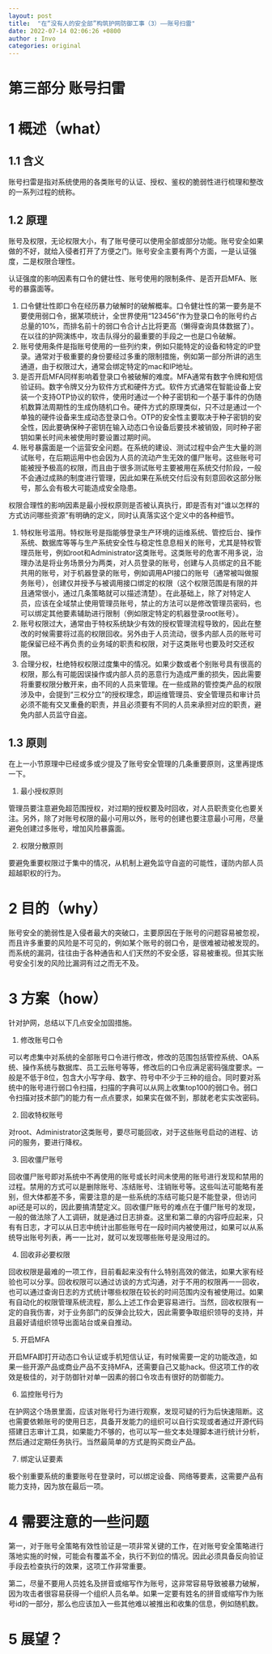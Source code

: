 ```yaml
---
layout: post
title:  "在“没有人的安全部”构筑护网防御工事（3）——账号扫雷"
date: 2022-07-14 02:06:26 +0800
author : Invo
categories: original
---
```


# 第三部分 账号扫雷

# 1 概述（what）

## 1.1 含义

账号扫雷是指对系统使用的各类账号的认证、授权、鉴权的脆弱性进行梳理和整改的一系列过程的统称。

## 1.2 原理

账号及权限，无论权限大小，有了账号便可以使用全部或部分功能。账号安全如果做的不好，就给入侵者打开了方便之门。账号安全主要有两个方面，一是认证强度，二是权限合理性。

认证强度的影响因素有口令的健壮性、账号使用的限制条件、是否开启MFA、账号的暴露面等。

1. 口令健壮性即口令在经历暴力破解时的破解概率。口令健壮性的第一要务是不要使用弱口令，据某项统计，全世界使用“123456”作为登录口令的账号约占总量的10%，而排名前十的弱口令合计占比将更高（懒得查询具体数据了）。在以往的护网演练中，攻击队得分的最重要的手段之一也是口令破解。
2. 账号使用条件是指账号使用的一些列约束，例如只能特定的设备和特定的IP登录。通常对于极重要的身份要经过多重的限制措施，例如第一部分所讲的逃生通道，由于权限过大，通常会绑定特定的mac和IP地址。
3. 是否开启MFA同样影响着登录口令被破解的难度。MFA通常有数字令牌和短信验证码。数字令牌又分为软件方式和硬件方式。软件方式通常在智能设备上安装一个支持OTP协议的软件，使用时通过一个种子密钥和一个基于事件的伪随机数算法周期性的生成伪随机口令。硬件方式的原理类似，只不过是通过一个单独的硬件设备来生成动态登录口令。OTP的安全性主要取决于种子密钥的安全性，因此要确保种子密钥在输入动态口令设备后要技术被销毁，同时种子密钥如果长时间未被使用时要设置过期时间。
4. 账号暴露面是一个运营安全问题。在系统的建设、测试过程中会产生大量的测试账号，在后期运用中也会因为人员的流动产生无效的僵尸账号。这些账号可能被授予极高的权限，而且由于很多测试账号主要被用在系统交付阶段，一般不会通过成熟的制度进行管理，因此如果在系统交付后没有刻意回收这部分账号，那么会有极大可能造成安全隐患。

权限合理性的影响因素是最小授权原则是否被认真执行，即是否有对“谁以怎样的方式访问哪些资源”有明确的定义，同时认真落实这个定义中的各种细节。

1. 特权账号滥用。特权账号是指能够登录生产环境的运维系统、管控后台、操作系统、数据库等等与生产系统安全性与稳定性息息相关的账号，尤其是特权管理员账号，例如root和Administrator这类账号。这类账号的危害不用多说，治理办法是将业务场景分为两类，对人员登录的账号，创建与人员绑定的且不能共用的账号，对于机器登录的账号，例如调用API接口的账号（通常被叫做服务账号），创建仅并授予与被调用接口绑定的权限（这个权限范围是有限的并且通常很小，通过几条策略就可以描述清楚）。在此基础上，除了对特定人员，应该在全域禁止使用管理员账号，禁止的方法可以是修改管理员密码，也可以绑定其他要素辅助进行限制（例如限定特定的机器登录root账号）。
2. 账号权限过大，通常由于特权系统缺少有效的授权管理流程导致的，因此在整改的时候需要将过高的权限回收。另外由于人员流动，很多内部人员的账号可能保留已经不再负责的业务域的职责和权限，对于这类账号也要及时交还权限。
3. 合理分权，杜绝特权权限过度集中的情况。如果少数或者个别账号具有很高的权限，那么有可能因误操作或内部人员的恶意行为造成严重的损失，因此需要将重要权限分散开来，由不同的人员来管理。在一些成熟的管控类产品的权限涉及中，会提到“三权分立”的授权理念，即运维管理员、安全管理员和审计员必须不能有交叉重叠的职责，并且必须要有不同的人员来承担对应的职责，避免内部人员监守自盗。

## 1.3 原则

在上一小节原理中已经或多或少提及了账号安全管理的几条重要原则，这里再提炼一下。

1. 最小授权原则

管理员要注意避免超范围授权，对过期的授权要及时回收，对人员职责变化也要关注。另外，除了对账号权限的最小可用以外，账号的创建也要注意最小可用，尽量避免创建过多账号，增加风险暴露面。

2. 权限分散原则

要避免重要权限过于集中的情况，从机制上避免监守自盗的可能性，谨防内部人员超越职权的行为。

# 2 目的（why）

账号安全的脆弱性是入侵者最大的突破口，主要原因在于账号的问题容易被忽视，而且许多重要的风险是不可见的，例如某个账号的弱口令，是很难被动被发现的。而系统的漏洞，往往由于各种通告和人们天然的不安全感，容易被重视。但其实账号安全引发的风险比漏洞有过之而无不及。

# 3 方案（how）

针对护网，总结以下几点安全加固措施。

1. 修改账号口令

可以考虑集中对系统的全部账号口令进行修改，修改的范围包括管控系统、OA系统、操作系统与数据库、员工云账号等等，修改后的口令应满足密码强度要求。一般是不低于8位，包含大小写字母、数字、符号中不少于三种的组合。同时要对系统中的账号进行弱口令扫描，扫描的字典可以从网上收集top100的弱口令。弱口令扫描对技术部门的能力有一点点要求，如果实在做不到，那就老老实实改密码。

2. 回收特权账号

对root、Administrator这类账号，要尽可能回收，对于这些账号启动的进程、访问的服务，要进行降权。

3. 回收僵尸账号

回收僵尸账号即对系统中不再使用的账号或长时间未使用的账号进行发现和禁用的过程。禁用的方式可以是删除账号、冻结账号、注销账号等。这些叫法可能略有差别，但大体都差不多，需要注意的是一些系统的冻结可能只是不能登录，但访问api还是可以的，因此要搞清楚定义。回收僵尸账号的难点在于僵尸账号的发现，一般的做法除了人工调研，就是通过日志排查。这里和第二章的内容呼应起来，只有有日志，才可以从日志中统计出那些账号在一段时间内被使用过，如果可以从系统导出账号列表，再一一比对，就可以发现哪些账号是没用过的。

4. 回收非必要权限

回收权限是最难的一项工作，目前看起来没有什么特别高效的做法，如果大家有经验也可以分享。回收权限可以通过访谈的方式沟通，对于不用的权限再一一回收，也可以通过查询日志的方式统计哪些权限在较长的时间范围内没有被使用过。如果有自动化的权限管理系统流程，那么上述工作会更容易进行。当然，回收权限有一定的自我伤害，对于业务部门的反弹会比较大，因此需要争取组织领导的支持，并且最好请组织领导出面站台或亲自推动。

5. 开启MFA

开启MFA即打开动态口令认证或手机短信认证，有时候需要一定的功能改造，如果一些开源产品或商业产品不支持MFA，还需要自己又能hack。但这项工作的收效是极佳的，对于防御针对单一因素的弱口令攻击有很好的防御能力。

6. 监控账号行为

在护网这个场景里面，应该对账号行为进行观察，发现可疑的行为后快速阻断。这也需要依赖账号的使用日志，具备开发能力的组织可以自行实现或者通过开源代码搭建日志审计工具，如果能力不够的，也可以写一些文本处理脚本进行统计分析，然后通过定期任务执行。当然最简单的方式是购买商业产品。

7. 绑定认证要素

极个别重要系统的重要账号在登录时，可以绑定设备、网络等要素，这需要产品有能力支持，因为放在最后一项。



# 4 需要注意的一些问题

第一，对于账号全策略有效性验证是一项非常关键的工作，在对账号安全策略进行落地实施的时候，可能会有覆盖不全，执行不到位的情况。因此必须具备反向验证手段去检查执行的效果，这项工作非常重要。

第二，尽量不要用人员姓名及拼音或缩写作为账号，这非常容易导致被暴力破解，因为攻击者很容易获得一个组织人员名单。如果一定要有姓名的拼音或缩写作为账号id的一部分，那么也应该加入一些其他难以被推出和收集的信息，例如随机数。

# 5 展望？